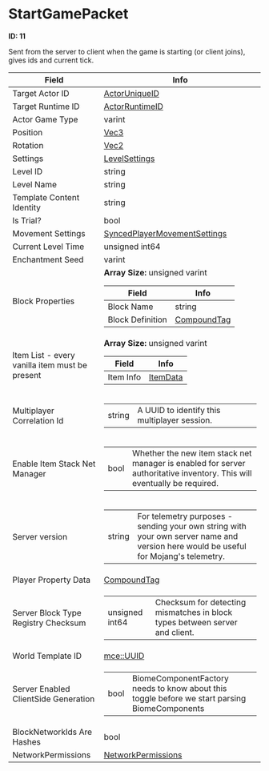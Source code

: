 # StartGamePacket

__ID: 11__

Sent from the server to client when the game is starting (or client joins), gives ids and current tick.

<table><thead><tr><th>Field</th><th>Info</th></tr></thead><tbody>
<tr><td>Target Actor ID</td><td><a href="../types/ActorUniqueID.md">ActorUniqueID</a></td></tr>
<tr><td>Target Runtime ID</td><td><a href="../types/ActorRuntimeID.md">ActorRuntimeID</a></td></tr>
<tr><td>Actor Game Type</td><td>varint</td></tr>
<tr><td>Position</td><td><a href="../types/Vec3.md">Vec3</a></td></tr>
<tr><td>Rotation</td><td><a href="../types/Vec2.md">Vec2</a></td></tr>
<tr><td>Settings</td><td><a href="../types/LevelSettings.md">LevelSettings</a></td></tr>
<tr><td>Level ID</td><td>string</td></tr>
<tr><td>Level Name</td><td>string</td></tr>
<tr><td>Template Content Identity</td><td>string</td></tr>
<tr><td>Is Trial?</td><td>bool</td></tr>
<tr><td>Movement Settings</td><td><a href="../types/SyncedPlayerMovementSettings.md">SyncedPlayerMovementSettings</a></td></tr>
<tr><td>Current Level Time</td><td>unsigned int64</td></tr>
<tr><td>Enchantment Seed</td><td>varint</td></tr>
<tr><td>Block Properties</td><td><b>Array Size:</b> unsigned varint
  <table><thead><tr><th>Field</th><th>Info</th></tr></thead><tbody>
  <tr><td>Block Name</td><td>string</td></tr>
  <tr><td>Block Definition</td><td><a href="../types/CompoundTag.md">CompoundTag</a></td></tr>
  </tbody></table></td></tr>
<tr><td>Item List - every vanilla item must be present</td><td><b>Array Size:</b> unsigned varint
  <table><thead><tr><th>Field</th><th>Info</th></tr></thead><tbody>
  <tr><td>Item Info</td><td><a href="../types/ItemData.md">ItemData</a></td></tr>
  </tbody></table></td></tr>
<tr><td>Multiplayer Correlation Id</td><td><table><tbody><tr><td>string</td><td>A UUID to identify this multiplayer session.</td></tr></tbody></table></td></tr>
<tr><td>Enable Item Stack Net Manager</td><td><table><tbody><tr><td>bool</td><td>Whether the new item stack net manager is enabled for server authoritative inventory. This will eventually be required.</td></tr></tbody></table></td></tr>
<tr><td>Server version</td><td><table><tbody><tr><td>string</td><td>For telemetry purposes - sending your own string with your own server name and version here would be useful for Mojang's telemetry.</td></tr></tbody></table></td></tr>
<tr><td>Player Property Data</td><td><a href="../types/CompoundTag.md">CompoundTag</a></td></tr>
<tr><td>Server Block Type Registry Checksum</td><td><table><tbody><tr><td>unsigned int64</td><td>Checksum for detecting mismatches in block types between server and client.</td></tr></tbody></table></td></tr>
<tr><td>World Template ID</td><td><a href="../types/mce_UUID.md">mce::UUID</a></td></tr>
<tr><td>Server Enabled ClientSide Generation</td><td><table><tbody><tr><td>bool</td><td>BiomeComponentFactory needs to know about this toggle before we start parsing BiomeComponents</td></tr></tbody></table></td></tr>
<tr><td>BlockNetworkIds Are Hashes</td><td>bool</td></tr>
<tr><td>NetworkPermissions</td><td><a href="../types/NetworkPermissions.md">NetworkPermissions</a></td></tr>
</tbody></table>